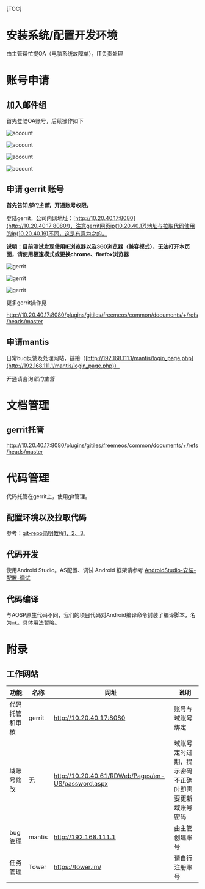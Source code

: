 [TOC]

# 安装系统/配置开发环境

由主管帮忙提OA（电脑系统故障单），IT负责处理

# 账号申请

## 加入邮件组

首先登陆OA账号，后续操作如下

![account](res/email-group-account-1.png)

![account](res/email-group-account-2.png)

![account](res/email-group-account-3.png)

![account](res/email-group-account-4.png)

## 申请 gerrit 账号

**首先告知*部门主管*，开通账号权限。**

登陆gerrit，公司内网地址：[http://10.20.40.17:8080](http://10.20.40.17:8080/)，注意gerrit网页ip(10.20.40.17)地址与拉取代码使用的ip(10.20.40.19)不同，这是有意为之的。

**说明：目前测试发现使用IE浏览器以及360浏览器（兼容模式），无法打开本页面，请使用极速模式或更换chrome、firefox浏览器**

![gerrit](res/gerrit-1.png)

![gerrit](res/gerrit-2.png)

![gerrit](res/gerrit-3.png)

更多gerrit操作见

 http://10.20.40.17:8080/plugins/gitiles/freemeos/common/documents/+/refs/heads/master

## 申请mantis

日常bug反馈及处理网站，链接（[http://192.168.111.1/mantis/login_page.php](http://192.168.111.1/mantis/login_page.php)）

开通请咨询*部门主管*

# 文档管理

## gerrit托管

http://10.20.40.17:8080/plugins/gitiles/freemeos/common/documents/+/refs/heads/master

# 代码管理

代码托管在gerrit上，使用git管理。

## 配置环境以及拉取代码

参考：[git-repo简明教程1、2、3](http://10.20.40.17:8080/plugins/gitiles/freemeos/common/documents/+/master/freemeOS/other/code_management/gerrit/)。

## 代码开发

使用Android Studio。AS配置、调试 Android 框架请参考 [AndroidStudio-安装-配置-调试](http://10.20.40.17:8080/plugins/gitiles/freemeos/common/documents/+/master/introduction/configuration/AndroidStudio/)

## 代码编译

与AOSP原生代码不同，我们的项目代码对Android编译命令封装了编译脚本，名为`mk`。具体用法暂略。

# 附录

## 工作网站

功能 | 名称 | 网址 | 说明
---------|----------|---------|---------
代码托管和审核 | gerrit | http://10.20.40.17:8080 | 账号与域账号绑定
域账号修改 | 无 | http://10.20.40.61/RDWeb/Pages/en-US/password.aspx | 域账号定时过期，提示密码不正确时即需要更新域账号密码
bug管理 | mantis | http://192.168.111.1 | 由主管创建账号
任务管理 | Tower | https://tower.im/ | 请自行注册账号
